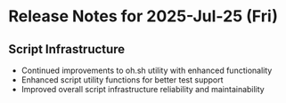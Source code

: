 # Release Notes for 2025-Jul-25 (Fri)

## Script Infrastructure

- Continued improvements to oh.sh utility with enhanced functionality
- Enhanced script utility functions for better test support
- Improved overall script infrastructure reliability and maintainability